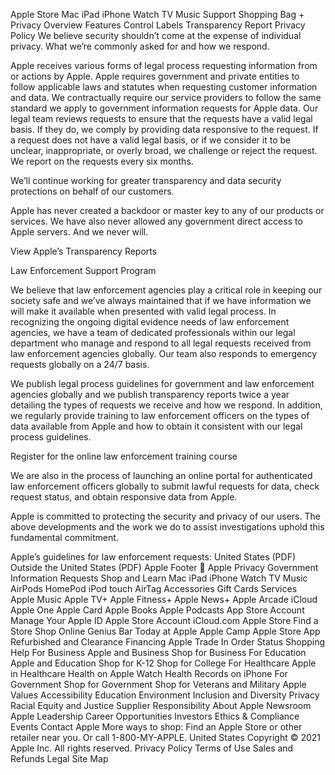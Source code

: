 Apple
Store
Mac
iPad
iPhone
Watch
TV
Music
Support
Shopping Bag
+
Privacy
Overview
Features
Control
Labels
Transparency Report
Privacy Policy
We believe security shouldn’t come at the expense of individual privacy.
What we’re commonly asked for and how we respond.

Apple receives various forms of legal process requesting information from or actions by Apple. Apple requires government and private entities to follow applicable laws and statutes when requesting customer information and data. We contractually require our service providers to follow the same standard we apply to government information requests for Apple data. Our legal team reviews requests to ensure that the requests have a valid legal basis. If they do, we comply by providing data responsive to the request. If a request does not have a valid legal basis, or if we consider it to be unclear, inappropriate, or overly broad, we challenge or reject the request. We report on the requests every six months.

We’ll continue working for greater transparency and data security protections on behalf of our customers.

Apple has never created a backdoor or master key to any of our products or services. We have also never allowed any government direct access to Apple servers. And we never will.

View Apple’s Transparency Reports

Law Enforcement Support Program

We believe that law enforcement agencies play a critical role in keeping our society safe and we’ve always maintained that if we have information we will make it available when presented with valid legal process. In recognizing the ongoing digital evidence needs of law enforcement agencies, we have a team of dedicated professionals within our legal department who manage and respond to all legal requests received from law enforcement agencies globally. Our team also responds to emergency requests globally on a 24/7 basis.

We publish legal process guidelines for government and law enforcement agencies globally and we publish transparency reports twice a year detailing the types of requests we receive and how we respond. In addition, we regularly provide training to law enforcement officers on the types of data available from Apple and how to obtain it consistent with our legal process guidelines.

Register for the online law enforcement training course

We are also in the process of launching an online portal for authenticated law enforcement officers globally to submit lawful requests for data, check request status, and obtain responsive data from Apple.

Apple is committed to protecting the security and privacy of our users. The above developments and the work we do to assist investigations uphold this fundamental commitment.

Apple’s guidelines for law enforcement requests:
United States (PDF) Outside the United States (PDF)
Apple Footer

Apple
 Privacy
 Government Information Requests
Shop and Learn
Mac
iPad
iPhone
Watch
TV
Music
AirPods
HomePod
iPod touch
AirTag
Accessories
Gift Cards
Services
Apple Music
Apple TV+
Apple Fitness+
Apple News+
Apple Arcade
iCloud
Apple One
Apple Card
Apple Books
Apple Podcasts
App Store
Account
Manage Your Apple ID
Apple Store Account
iCloud.com
Apple Store
Find a Store
Shop Online
Genius Bar
Today at Apple
Apple Camp
Apple Store App
Refurbished and Clearance
Financing
Apple Trade In
Order Status
Shopping Help
For Business
Apple and Business
Shop for Business
For Education
Apple and Education
Shop for K-12
Shop for College
For Healthcare
Apple in Healthcare
Health on Apple Watch
Health Records on iPhone
For Government
Shop for Government
Shop for Veterans and Military
Apple Values
Accessibility
Education
Environment
Inclusion and Diversity
Privacy
Racial Equity and Justice
Supplier Responsibility
About Apple
Newsroom
Apple Leadership
Career Opportunities
Investors
Ethics & Compliance
Events
Contact Apple
More ways to shop: Find an Apple Store or other retailer near you. Or call 1-800-MY-APPLE.
United States
Copyright © 2021 Apple Inc. All rights reserved.
Privacy Policy Terms of Use Sales and Refunds Legal Site Map